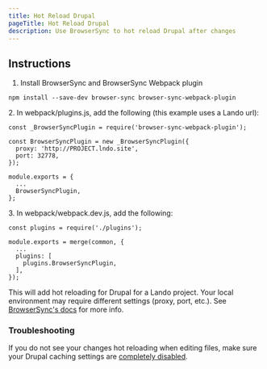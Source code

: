 ```yaml
---
title: Hot Reload Drupal
pageTitle: Hot Reload Drupal
description: Use BrowserSync to hot reload Drupal after changes
---
```


## Instructions

1. Install BrowserSync and BrowserSync Webpack plugin

```
npm install --save-dev browser-sync browser-sync-webpack-plugin
```

&#x20;   2\.  In webpack/plugins.js, add the following (this example uses a Lando url):

```
const _BrowserSyncPlugin = require('browser-sync-webpack-plugin');

const BrowserSyncPlugin = new _BrowserSyncPlugin({
  proxy: 'http://PROJECT.lndo.site',
  port: 32778,
});

module.exports = {
  ...
  BrowserSyncPlugin,
};

```

&#x20;   3\. In webpack/webpack.dev.js, add the following:

```
const plugins = require('./plugins');

module.exports = merge(common, {
  ...
  plugins: [
    plugins.BrowserSyncPlugin,
  ],
});
```

This will add hot reloading for Drupal for a Lando project. Your local environment may require different settings (proxy, port, etc.). See [BrowserSync's docs](https://www.browsersync.io/docs/) for more info.

### Troubleshooting

If you do not see your changes hot reloading when editing files, make sure your Drupal caching settings are [completely disabled](https://www.drupal.org/node/2598914).&#x20;
